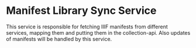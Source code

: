 # Manifest Library Sync Service

This service is responsible for fetching IIIF manifests from different services,
mapping them and putting them in the collection-api. Also updates of manifests
will be handled by this service.
